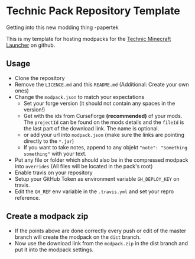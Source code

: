 # Technic Pack Repository Template

Getting into this new modding thing -papertek

This is my template for hosting modpacks for the [Technic Minecraft Launcher](https://www.technicpack.net/) on github.

## Usage

* Clone the repository
* Remove the `LICENCE.md` and this `README.md` (Additional: Create your own ones)
* Change the `modpack.json` to match your expectations
    * Set your forge version (it should not contain any spaces in the version!)
    * Get with the ids from CurseForge __(recommended)__ of your mods. The `projectId` can be found on the mods details and the `fileId` is the last part of the download link. The name is optional.
    * or add your url into `modpack.json` (make sure the links are pointing directly to the `*.jar`)
    * If you want to take notes, append to any objekt `"note": "Something something"` with your text.
* Put any file or folder which should also be in the compressed modpack into `overrides` (All files will be located in the pack's root)
* Enable travis on your repository
* Setup your GitHub Token as environment variable `GH_DEPLOY_KEY` on travis.
* Edit the `GH_REF` env variable in the `.travis.yml` and set your repro reference.

## Create a modpack zip

* If the points above are done correctly every push or edit of the master branch will create the modpack on the `dist` branch.
* Now use the download link from the `modpack.zip` in the dist branch and put it into the modpack settings.

